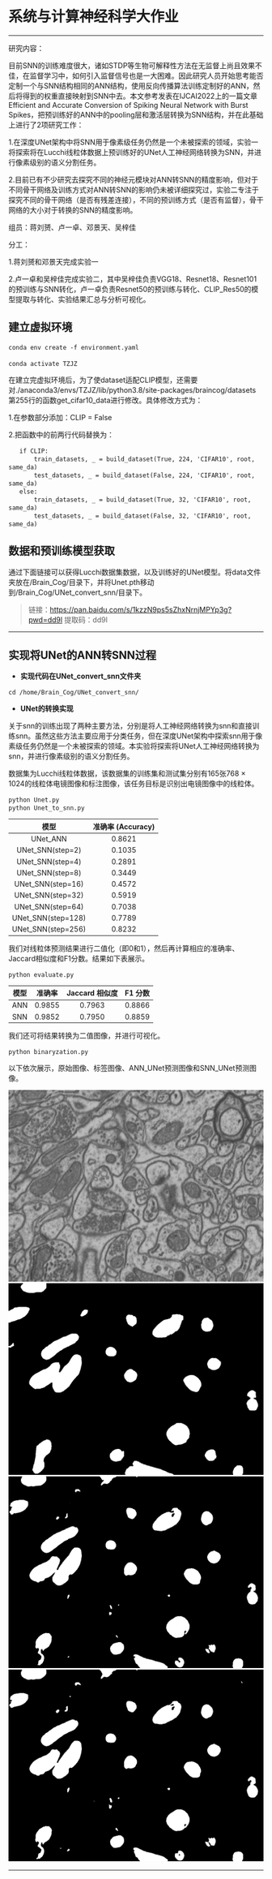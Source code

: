 # 系统与计算神经科学大作业

---
研究内容：

目前SNN的训练难度很大，诸如STDP等生物可解释性方法在无监督上尚且效果不佳，在监督学习中，如何引入监督信号也是一大困难。因此研究人员开始思考能否定制一个与SNN结构相同的ANN结构，使用反向传播算法训练定制好的ANN，然后将得到的权重直接映射到SNN中去。本文参考发表在IJCAI2022上的一篇文章Efficient and Accurate Conversion of Spiking Neural Network with Burst Spikes，把预训练好的ANN中的pooling层和激活层转换为SNN结构，并在此基础上进行了2项研究工作：

1.在深度UNet架构中将SNN用于像素级任务仍然是一个未被探索的领域，实验一将探索将在Lucchi线粒体数据上预训练好的UNet人工神经网络转换为SNN，并进行像素级别的语义分割任务。

2.目前已有不少研究去探究不同的神经元模块对ANN转SNN的精度影响，但对于不同骨干网络及训练方式对ANN转SNN的影响仍未被详细探究过，实验二专注于探究不同的骨干网络（是否有残差连接），不同的预训练方式（是否有监督），骨干网络的大小对于转换的SNN的精度影响。

组员：蒋刘赟、卢一卓、邓景天、吴梓佳

分工：

1.蒋刘赟和邓景天完成实验一

2.卢一卓和吴梓佳完成实验二，其中吴梓佳负责VGG18、Resnet18、Resnet101的预训练与SNN转化，卢一卓负责Resnet50的预训练与转化、CLIP_Res50的模型提取与转化、实验结果汇总与分析可视化。




 ## 建立虚拟环境
 ```
conda env create -f environment.yaml

conda activate TZJZ
 ```

在建立完虚拟环境后，为了使dataset适配CLIP模型，还需要对./anaconda3/envs/TZJZ/lib/python3.8/site-packages/braincog/datasets 第255行的函数get_cifar10_data进行修改。具体修改方式为：

1.在参数部分添加：CLIP = False

2.把函数中的前两行代码替换为：
 ```
    if CLIP:
        train_datasets, _ = build_dataset(True, 224, 'CIFAR10', root, same_da)
        test_datasets, _ = build_dataset(False, 224, 'CIFAR10', root, same_da)
    else:
        train_datasets, _ = build_dataset(True, 32, 'CIFAR10', root, same_da)
        test_datasets, _ = build_dataset(False, 32, 'CIFAR10', root, same_da)

 ```
## 数据和预训练模型获取

通过下面链接可以获得Lucchi数据集数据，以及训练好的UNet模型。将data文件夹放在/Brain_Cog/目录下，并将Unet.pth移动到/Brain_Cog/UNet_convert_snn/目录下。
> 链接：https://pan.baidu.com/s/1kzzN9ps5sZhxNrnjMPYp3g?pwd=dd9l 
提取码：dd9l
---

## 实现将UNet的ANN转SNN过程
+ **实现代码在UNet_convert_snn文件夹**
```
cd /home/Brain_Cog/UNet_convert_snn/
```

+ **UNet的转换实现**

关于snn的训练出现了两种主要方法，分别是将人工神经网络转换为snn和直接训练snn。虽然这些方法主要应用于分类任务，但在深度UNet架构中探索snn用于像素级任务仍然是一个未被探索的领域。本实验将探索将UNet人工神经网络转换为snn，并进行像素级别的语义分割任务。

数据集为Lucchi线粒体数据，该数据集的训练集和测试集分别有165张768 &times; 1024的线粒体电镜图像和标注图像，该任务目标是识别出电镜图像中的线粒体。
```
python Unet.py
python Unet_to_snn.py
```

| 模型                | 准确率 (Accuracy) |
| :------------------: | :---------------: |
| UNet_ANN           | 0.8621            |
| UNet_SNN(step=2)   | 0.1035            |
| UNet_SNN(step=4)   | 0.2891           |
| UNet_SNN(step=8)   | 0.3449            |
| UNet_SNN(step=16)  | 0.4572            |
| UNet_SNN(step=32)  | 0.5919            |
| UNet_SNN(step=64)  | 0.7038            |
| UNet_SNN(step=128)  | 0.7789            |
| UNet_SNN(step=256)   | 0.8232            |

我们对线粒体预测结果进行二值化（即0和1），然后再计算相应的准确率、Jaccard相似度和F1分数。结果如下表展示。
```
python evaluate.py
```
| 模型 |  准确率    | Jaccard 相似度 | F1 分数 |
| :----------: |:-------:| :------------: | :-------------: |
| ANN  | 0.9855  | 0.7963          | 0.8866   |
| SNN  | 0.9852  | 0.7950          | 0.8859   |

我们还可将结果转换为二值图像，并进行可视化。
```
python binaryzation.py
```
以下依次展示，原始图像、标签图像、ANN_UNet预测图像和SNN_UNet预测图像。

![](Image/Raw_0000.png)
![](Image/Label_0000.png)
![](Image/ANN_0000.png)
![](Image/SNN_0000.png)

---








